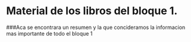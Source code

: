 # Material de los  libros del bloque 1.
###Aca se encontrara un resumen y la que concideramos la informacion mas importante de todo el bloque 1 
